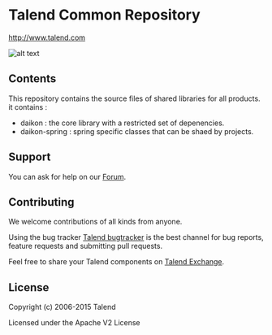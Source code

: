 # Talend Common Repository
http://www.talend.com


![alt text](http://www.talend.com/sites/all/themes/talend_responsive/images/logo.png "Talend")


## Contents

This repository contains the source files of shared libraries for all products. 
it contains :
* daikon : the core library with a restricted set of depenencies.
* daikon-spring : spring specific classes that can be shaed by projects.


## Support

You can ask for help on our [Forum](http://www.talend.com/services/global-technical-support).


## Contributing

We welcome contributions of all kinds from anyone.

Using the bug tracker [Talend bugtracker](http://jira.talendforge.org/) is the best channel for bug reports, feature requests and submitting pull requests.

Feel free to share your Talend components on [Talend Exchange](http://www.talendforge.org/exchange).


## License

Copyright (c) 2006-2015 Talend

Licensed under the Apache V2 License



